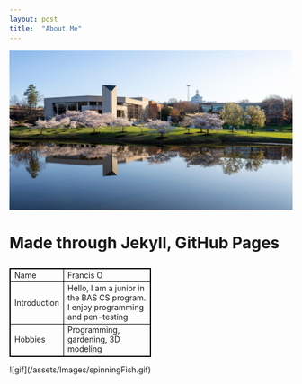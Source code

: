 ```yaml
---
layout: post
title:  "About Me"
---
```


![GMU](/assets/Images/gmuPond.jpg)
<html>
<head>
<style>
table, td {
  border: 1px solid black;
  border-collapse: collapse;
}
</style>
</head>
<body>
<h1>
<p>Made through Jekyll, GitHub Pages</p>
</h1>

<table style="width:50%">
  <tr>
    <td>Name</td>
	<td>Francis O</td>
  </tr>
  <tr>
	<td>Introduction</td>
	<td>Hello, I am a junior in the BAS CS program. I enjoy programming and pen-testing</td>
  </tr>
  <tr>
	<td>Hobbies</td>
	<td>Programming, gardening, 3D modeling</td>
  </tr>	
</table>
</body>
</html>
![gif](/assets/Images/spinningFish.gif)
